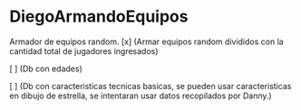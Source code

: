 # DiegoArmandoEquipos
Armador de equipos random.
[x] (Armar equipos random divididos con la cantidad total de jugadores ingresados)

[ ] (Db con edades)

[ ] (Db con caracteristicas tecnicas basicas, se pueden usar caracteristicas en dibujo de estrella, 
       se intentaran usar datos recopilados por Danny.)


